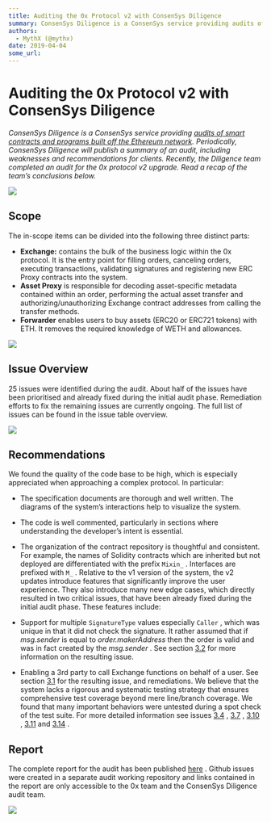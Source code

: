 ```yaml
---
title: Auditing the 0x Protocol v2 with ConsenSys Diligence
summary: ConsenSys Diligence is a ConsenSys service providing audits of smart contracts and programs built off the Ethereum network. Periodically, ConsenSys Diligence will publish a summary of an audit, including weaknesses and recommendations for clients. Recently, the Diligence team completed an audit for the 0x protocol v2 upgrade. Read a recap of the team’s conclusions below. Scope The in-scope items can be divided into the following three distinct parts- Exchange- contains the bulk of the business l
authors:
  - MythX (@mythx)
date: 2019-04-04
some_url: 
---
```


# Auditing the 0x Protocol v2 with ConsenSys Diligence

 
_ConsenSys Diligence is a ConsenSys service providing [audits of smart contracts and programs built off the Ethereum network](https://consensys.net/diligence/). Periodically, ConsenSys Diligence will publish a summary of an audit, including weaknesses and recommendations for clients. Recently, the Diligence team completed an audit for the 0x protocol v2 upgrade. Read a recap of the team’s conclusions below._
 

![](https://api.kauri.io:443/ipfs/QmPyrBr5KpJg4b8sCk6GHPnoJE3s4F7qyHDEfUFP6o5s1Y)


## Scope
The in-scope items can be divided into the following three distinct parts:



 *  **Exchange:** contains the bulk of the business logic within the 0x protocol. It is the entry point for filling orders, canceling orders, executing transactions, validating signatures and registering new ERC Proxy contracts into the system.
 *  **Asset Proxy** is responsible for decoding asset-specific metadata contained within an order, performing the actual asset transfer and authorizing/unauthorizing Exchange contract addresses from calling the transfer methods.
 *  **Forwarder** enables users to buy assets (ERC20 or ERC721 tokens) with ETH. It removes the required knowledge of WETH and allowances.

![](https://api.kauri.io:443/ipfs/QmT1AMYm75XjuogAY7JCmoH1h6JvbNmCxdaoQ6TAgEHZsU)


## Issue Overview
25 issues were identified during the audit. About half of the issues have been prioritised and already fixed during the initial audit phase. Remediation efforts to fix the remaining issues are currently ongoing. The full list of issues can be found in the issue table overview.

![](https://api.kauri.io:443/ipfs/QmNQ8xqUDtpfg74Ew9cNo235G3ZvTuWF1SE6R7UKdLUier)


## Recommendations
We found the quality of the code base to be high, which is especially appreciated when approaching a complex protocol. In particular:


 * The specification documents are thorough and well written. The diagrams of the system’s interactions help to visualize the system.
 * The code is well commented, particularly in sections where understanding the developer’s intent is essential.
 * The organization of the contract repository is thoughtful and consistent. For example, the names of Solidity contracts which are inherited but not deployed are differentiated with the prefix `Mixin_` . Interfaces are prefixed with `M_` .
Relative to the v1 version of the system, the v2 updates introduce features that significantly improve the user experience. They also introduce many new edge cases, which directly resulted in two critical issues, that have been already fixed during the initial audit phase. These features include:



 * Support for multiple `SignatureType` values especially `Caller` , which was unique in that it did not check the signature. It rather assumed that if _msg.sender_ is equal to _order.makerAddress_ then the order is valid and was in fact created by the _msg.sender_ . See section [3.2](https://github.com/ConsenSys/0x_audit_report_2018-07-23#32-mixinsignaturevalidator-insecure-signature-validator-signaturetypecaller) for more information on the resulting issue.
 * Enabling a 3rd party to call Exchange functions on behalf of a user. See section [3.1](https://github.com/ConsenSys/0x_audit_report_2018-07-23#31-a-malicious-maker-can-empty-a-takers-account-of-all-tokens) for the resulting issue, and remediations.
We believe that the system lacks a rigorous and systematic testing strategy that ensures comprehensive test coverage beyond mere line/branch coverage. We found that many important behaviors were untested during a spot check of the test suite. For more detailed information see issues 
[3.4](https://github.com/ConsenSys/0x_audit_report_2018-07-23#34-assetproxyowner-insufficient-testing)
 , 
[3.7](https://github.com/ConsenSys/0x_audit_report_2018-07-23#37-libbytes-insufficient-testing)
 , 
[3.10](https://github.com/ConsenSys/0x_audit_report_2018-07-23#310-mixinauthorizable-insufficient-testing)
 , 
[3.11](https://github.com/ConsenSys/0x_audit_report_2018-07-23#311-erc721proxy-insufficient-testing)
 and 
[3.14](https://github.com/ConsenSys/0x_audit_report_2018-07-23#314-erc20proxy-insufficient-testing)
 .

## Report
The complete report for the audit has been published 
[here](https://github.com/ConsenSys/0x_audit_report_2018-07-23)
 . Github issues were created in a separate audit working repository and links contained in the report are only accessible to the 0x team and the ConsenSys Diligence audit team.

![](https://api.kauri.io:443/ipfs/QmW8tro1jwV1iJ7vNQ4pra6Sho9XcDv2ZfQd693RemSxhW)